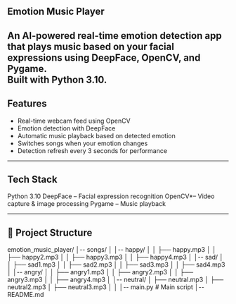 ## Emotion Music Player

An AI-powered real-time emotion detection app that plays music based on your facial expressions using DeepFace, OpenCV, and Pygame.  
Built with Python 3.10.
---
##  Features
-  Real-time webcam feed using OpenCV
-  Emotion detection with DeepFace
-  Automatic music playback based on detected emotion
-  Switches songs when your emotion changes
-  Detection refresh every 3 seconds for performance
---
## Tech Stack
 Python 3.10
 DeepFace – Facial expression recognition
 OpenCV*– Video capture & image processing
 Pygame – Music playback

---

## 📂 Project Structure
emotion_music_player/
│-- songs/
│ │-- happy/
│ │ ├── happy.mp3
│ │ ├── happy2.mp3
│ │ ├── happy3.mp3
│ │ ├── happy4.mp3
│ │-- sad/
│ │ ├── sad1.mp3
│ │ ├── sad2.mp3
│ │ ├── sad3.mp3
│ │ ├── sad4.mp3
│ │-- angry/
│ │ ├── angry1.mp3
│ │ ├── angry2.mp3
│ │ ├── angry3.mp3
│ │ ├── angry4.mp3
│ │-- neutral/
│ ├── neutral.mp3
│ ├── neutral2.mp3
│ ├── neutral3.mp3
│ 
│
│-- main.py # Main script
│-- README.md


